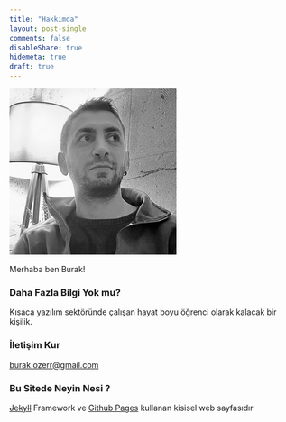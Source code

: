 ```yaml
---
title: "Hakkimda"
layout: post-single
comments: false
disableShare: true
hidemeta: true
draft: true
---
```


![image](../burak_ozer.png#center)

<!-- # Hakkımda -->

Merhaba ben Burak!

### Daha Fazla Bilgi Yok mu?

Kısaca yazılım sektöründe çalışan hayat boyu öğrenci olarak kalacak bir kişilik. 

### İletişim Kur

[burak.ozerr@gmail.com](mailto:burak.ozerr@gmail.com)

### Bu Sitede Neyin Nesi ?

~~[Jekyll](https://jekyllrb.com)~~  Framework ve [Github Pages](https://pages.github.com/) kullanan kisisel web sayfasıdır